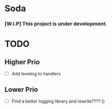 # Soda


### [W.I.P] This project is under development.



# TODO

## Higher Prio
* [ ] Add leveling to handlers


## Lower Prio
* [ ] Find a better logging library and rewrite???? ()